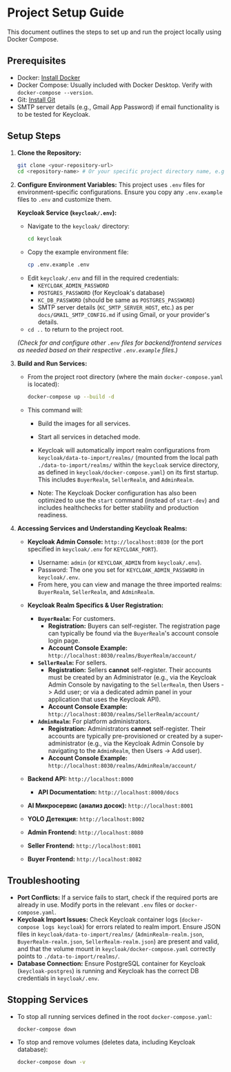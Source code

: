 # Project Setup Guide

This document outlines the steps to set up and run the project locally using Docker Compose.

## Prerequisites

- Docker: [Install Docker](https://docs.docker.com/get-docker/)
- Docker Compose: Usually included with Docker Desktop. Verify with `docker-compose --version`.
- Git: [Install Git](https://git-scm.com/book/en/v2/Getting-Started-Installing-Git)
- SMTP server details (e.g., Gmail App Password) if email functionality is to be tested for Keycloak.

## Setup Steps

1.  **Clone the Repository:**
    ```bash
    git clone <your-repository-url>
    cd <repository-name> # Or your specific project directory name, e.g., 'diplom'
    ```

2.  **Configure Environment Variables:**
    This project uses `.env` files for environment-specific configurations. Ensure you copy any `.env.example` files to `.env` and customize them.

    **Keycloak Service (`keycloak/.env`):**
    - Navigate to the `keycloak/` directory:
      ```bash
      cd keycloak
      ```
    - Copy the example environment file:
      ```bash
      cp .env.example .env
      ```
    - Edit `keycloak/.env` and fill in the required credentials:
        - `KEYCLOAK_ADMIN_PASSWORD`
        - `POSTGRES_PASSWORD` (for Keycloak's database)
        - `KC_DB_PASSWORD` (should be same as `POSTGRES_PASSWORD`)
        - SMTP server details (`KC_SMTP_SERVER_HOST`, etc.) as per `docs/GMAIL_SMTP_CONFIG.md` if using Gmail, or your provider's details.
    - `cd ..` to return to the project root.

    *(Check for and configure other `.env` files for backend/frontend services as needed based on their respective `.env.example` files.)*

3.  **Build and Run Services:**
    - From the project root directory (where the main `docker-compose.yaml` is located):
      ```bash
      docker-compose up --build -d
      ```
    - This command will:
        - Build the images for all services.
        - Start all services in detached mode.

        - Keycloak will automatically import realm configurations from `keycloak/data-to-import/realms/` (mounted from the local path `./data-to-import/realms/` within the `keycloak` service directory, as defined in `keycloak/docker-compose.yaml`) on its first startup. This includes `BuyerRealm`, `SellerRealm`, and `AdminRealm`.
        - Note: The Keycloak Docker configuration has also been optimized to use the `start` command (instead of `start-dev`) and includes healthchecks for better stability and production readiness.



4.  **Accessing Services and Understanding Keycloak Realms:**

    - **Keycloak Admin Console:** `http://localhost:8030` (or the port specified in `keycloak/.env` for `KEYCLOAK_PORT`).
        - Username: `admin` (or `KEYCLOAK_ADMIN` from `keycloak/.env`).
        - Password: The one you set for `KEYCLOAK_ADMIN_PASSWORD` in `keycloak/.env`.
        - From here, you can view and manage the three imported realms: `BuyerRealm`, `SellerRealm`, and `AdminRealm`.

    - **Keycloak Realm Specifics & User Registration:**
        - **`BuyerRealm`:** For customers.
            - **Registration:** Buyers can self-register. The registration page can typically be found via the `BuyerRealm`'s account console login page.
            - **Account Console Example:** `http://localhost:8030/realms/BuyerRealm/account/`
        - **`SellerRealm`:** For sellers.
            - **Registration:** Sellers **cannot** self-register. Their accounts must be created by an Administrator (e.g., via the Keycloak Admin Console by navigating to the `SellerRealm`, then Users -> Add user; or via a dedicated admin panel in your application that uses the Keycloak API).
            - **Account Console Example:** `http://localhost:8030/realms/SellerRealm/account/`
        - **`AdminRealm`:** For platform administrators.
            - **Registration:** Administrators **cannot** self-register. Their accounts are typically pre-provisioned or created by a super-administrator (e.g., via the Keycloak Admin Console by navigating to the `AdminRealm`, then Users -> Add user).
            - **Account Console Example:** `http://localhost:8030/realms/AdminRealm/account/`

    - **Backend API:** `http://localhost:8000`
        - **API Documentation:** `http://localhost:8000/docs`
    - **AI Микросервис (анализ досок):** `http://localhost:8001`
    - **YOLO Детекция:** `http://localhost:8002`
    - **Admin Frontend:** `http://localhost:8080`
    - **Seller Frontend:** `http://localhost:8081`
    - **Buyer Frontend:** `http://localhost:8082`

## Troubleshooting

- **Port Conflicts:** If a service fails to start, check if the required ports are already in use. Modify ports in the relevant `.env` files or `docker-compose.yaml`.
- **Keycloak Import Issues:** Check Keycloak container logs (`docker-compose logs keycloak`) for errors related to realm import. Ensure JSON files in `keycloak/data-to-import/realms/` (`AdminRealm-realm.json`, `BuyerRealm-realm.json`, `SellerRealm-realm.json`) are present and valid, and that the volume mount in `keycloak/docker-compose.yaml` correctly points to `./data-to-import/realms/`.
- **Database Connection:** Ensure PostgreSQL container for Keycloak (`keycloak-postgres`) is running and Keycloak has the correct DB credentials in `keycloak/.env`.

## Stopping Services

- To stop all running services defined in the root `docker-compose.yaml`:
  ```bash
  docker-compose down
  ```
- To stop and remove volumes (deletes data, including Keycloak database):
  ```bash
  docker-compose down -v
  ```
```

